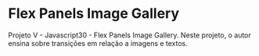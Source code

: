 # Flex Panels Image Gallery
Projeto V - Javascript30 - Flex Panels Image Gallery. Neste projeto, o autor ensina sobre transições em relação a imagens e textos.
